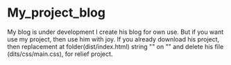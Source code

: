 # My_project_blog
My blog is under development
I create his blog for own use. But if you want use my project, then use him with joy.
If you already download his project, then replacement at folder(dist/index.html) string "<link rel="stylesheet" href="css\main.css">"
on "<link rel="stylesheet" href="css\main.min.css">" and delete his file (dits/css/main.css), for relief project.
